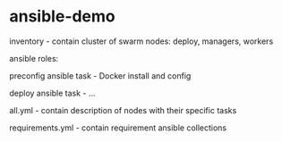 # ansible-demo
inventory - contain cluster of swarm nodes: deploy, managers, workers


ansible roles:

preconfig ansible task - Docker install and config

deploy ansible task - ...


all.yml - contain description of nodes with their specific tasks 

requirements.yml - contain requirement ansible collections
